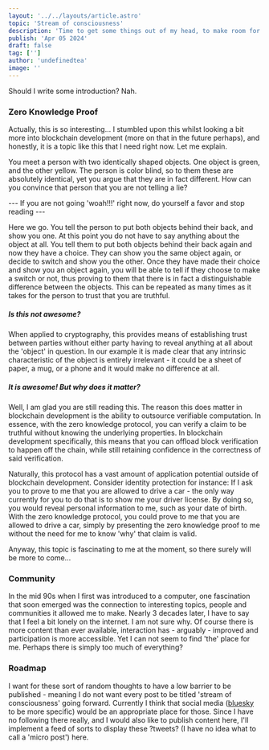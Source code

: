 ```yaml
---
layout: '../../layouts/article.astro'
topic: 'Stream of consciousness'
description: 'Time to get some things out of my head, to make room for more things.'
publish: 'Apr 05 2024'
draft: false
tag: ['']
author: 'undefinedtea'
image: ''
---
```


Should I write some introduction? Nah.

### Zero Knowledge Proof
Actually, this is so interesting... I stumbled upon this whilst looking a bit more into blockchain development (more on that in the future perhaps), and honestly, it is a topic like this that I need right now. Let me explain.

You meet a person with two identically shaped objects. One object is green, and the other yellow. The person is color blind, so to them these are absolutely identical, yet you argue that they are in fact different. How can you convince that person that you are not telling a lie?

<span class="text-sm text-italic">--- If you are not going 'woah!!!' right now, do yourself a favor and stop reading ---</span>

Here we go. You tell the person to put both objects behind their back, and show you one. At this point you do not have to say anything about the object at all. You tell them to put both objects behind their back again and now they have a choice. They can show you the same object again, or decide to switch and show you the other. Once they have made their choice and show you an object again, you will be able to tell if they choose to make a switch or not, thus proving to them that there is in fact a distinguishable difference between the objects. This can be repeated as many times as it takes for the person to trust that you are truthful.

##### Is this not awesome?
When applied to cryptography, this provides means of establishing trust between parties without either party having to reveal anything at all about the 'object' in question. In our example it is made clear that any intrinsic characteristic of the object is entirely irrelevant - it could be a sheet of paper, a mug, or a phone and it would make no difference at all.

##### It is awesome! But why does it matter?
Well, I am glad you are still reading this. The reason this does matter in blockchain development is the ability to outsource verifiable computation. In essence, with the zero knowledge protocol, you can verify a claim to be truthful without knowing the underlying properties. In blockchain development specifically, this means that you can offload block verification to happen off the chain, while still retaining confidence in the correctness of said verification.

Naturally, this protocol has a vast amount of application potential outside of blockchain development. Consider identity protection for instance: If I ask you to prove to me that you are allowed to drive a car - the only way currently for you to do that is to show me your driver license. By doing so, you would reveal personal information to me, such as your date of birth. With the zero knowledge protocol, you could prove to me that you are allowed to drive a car, simply by presenting the zero knowledge proof to me without the need for me to know 'why' that claim is valid.

Anyway, this topic is fascinating to me at the moment, so there surely will be more to come...

### Community
In the mid 90s when I first was introduced to a computer, one fascination that soon emerged was the connection to interesting topics, people and communities it allowed me to make. Nearly 3 decades later, I have to say that I feel a bit lonely on the internet.
I am not sure why. Of course there is more content than ever available, interaction has - arguably - improved and participation is more accessible. Yet I can not seem to find 'the' place for me. Perhaps there is simply too much of everything?

### Roadmap
I want for these sort of random thoughts to have a low barrier to be published - meaning I do not want every post to be titled 'stream of consciousness' going forward.
Currently I think that social media (<a href="https://" target="_blank" rel="noreferrer">bluesky</a> to be more specific) would be an appropriate place for those. Since I have no following there really, and I would also like to publish content here, I'll implement a feed of sorts to display these ?tweets? (I have no idea what to call a 'micro post') here.
